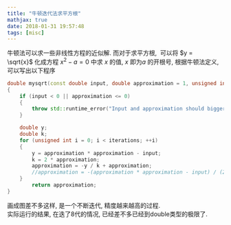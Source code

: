 ```yaml
---
title: "牛顿迭代法求平方根"
mathjax: true
date: 2018-01-31 19:57:48
tags: [misc]
---
```


牛顿法可以求一些非线性方程的近似解.  而对于求平方根,  可以将 $y = \sqrt{x}$ 化成方程 $x^2 - a = 0$ 中求 $x$ 的值, $x$ 即为$a$ 的开根号, 根据牛顿法定义, 可以写出以下程序

<!-- more -->

```cpp
double mysqrt(const double input, double approximation = 1, unsigned int iterations = 8)
{
	if (input < 0 || approximation <= 0)
	{
		throw std::runtime_error("Input and approximation should bigger than zero.");
	}

	double y;
	double k;
	for (unsigned int i = 0; i < iterations; ++i)
	{	
		y = approximation * approximation - input;
		k = 2 * approximation;
		approximation = -y / k + approximation;	
		//approximation = -(approximation * approximation - input) / (2 * approximation) + approximation;
	}
        return approximation;
}
```

画成图差不多这样, 是一个不断迭代, 精度越来越高的过程.   
实际运行的结果, 在迭了8代的情况, 已经差不多已经到double类型的极限了.  